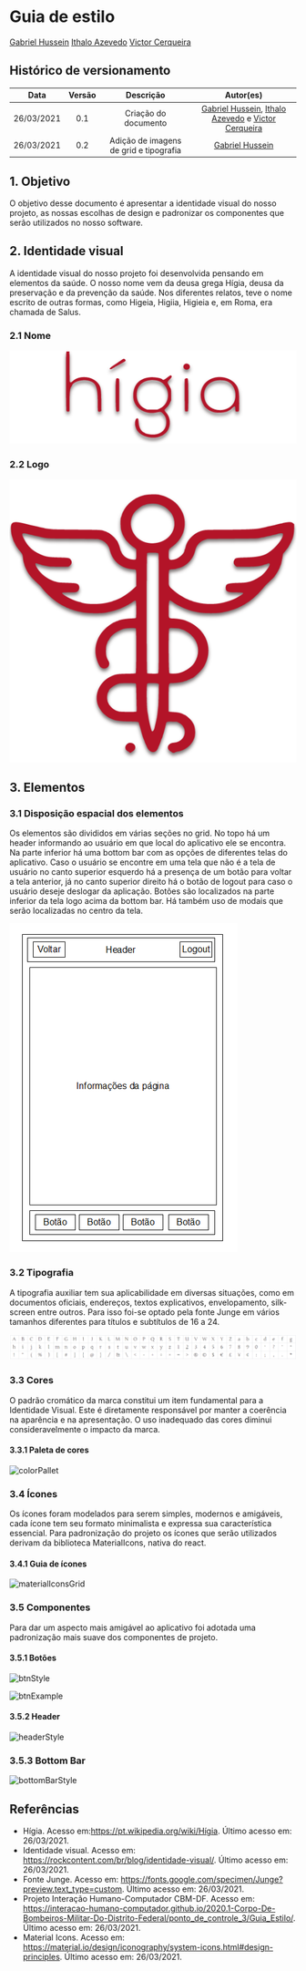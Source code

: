 # Guia de estilo 

[Gabriel Hussein](https://github.com/GabrielHussein)
[Ithalo Azevedo](https://github.com/ithaloazevedo)
[Victor Cerqueira](https://github.com/VictorAmaralC)

## Histórico de versionamento
|    Data    | Versão |      Descrição       |                                                                            Autor(es)                                                                            |
| :--------: | :----: | :------------------: | :-------------------------------------------------------------------------------------------------------------------------------------------------------------: |
| 26/03/2021 |  0.1   | Criação do documento | [Gabriel Hussein](https://github.com/GabrielHussein), [Ithalo Azevedo](https://github.com/ithaloazevedo) e [Victor Cerqueira](https://github.com/VictorAmaralC) |
| 26/03/2021 |  0.2   | Adição de imagens de grid e tipografia | [Gabriel Hussein](https://github.com/GabrielHussein) |

## 1. Objetivo
O objetivo desse documento é apresentar a identidade visual do nosso projeto, as nossas escolhas de design e padronizar os componentes que serão utilizados no nosso software.

## 2. Identidade visual
A identidade visual do nosso projeto foi desenvolvida pensando em elementos da saúde. O nosso nome vem da deusa grega Hígia, deusa da preservação e da prevenção da saúde. Nos diferentes relatos, teve o nome escrito de outras formas, como Higeia, Higiia, Higieia e, em Roma, era chamada de Salus.
### 2.1 Nome
![nome](../assets/images/higia/higia.png) 
### 2.2 Logo
![logo](../assets/images/higia/icon.png)


## 3. Elementos
### 3.1 Disposição espacial dos elementos
Os elementos são divididos em várias seções no grid. No topo há um header informando ao usuário em que local do aplicativo ele se encontra. Na parte inferior há uma bottom bar com as opções de diferentes telas do aplicativo. Caso o usuário se encontre em uma tela que não é a tela de usuário no canto superior esquerdo há a presença de um botão para voltar a tela anterior, já no canto superior direito há o botão de logout para caso o usuário deseje deslogar da aplicação. Botões são localizados na parte inferior da tela logo acima da bottom bar. Há também uso de modais que serão localizadas no centro da tela.

![higiaGrid](../assets/images/01-projeto/higiaGrid.png)


### 3.2 Tipografia
A tipografia auxiliar tem sua aplicabilidade em diversas situações, como em documentos oficiais, endereços, textos explicativos, envelopamento, silk-screen entre outros. Para isso foi-se optado pela fonte Junge em vários tamanhos diferentes para títulos e subtítulos de 16 a 24.

![glyphsJunge](../assets/images/01-projeto/jungeGlyphs.png)

### 3.3 Cores
O padrão cromático da marca constitui um item fundamental para a Identidade Visual. Este é diretamente responsável por manter a coerência na aparência e na apresentação. O uso inadequado das cores diminui consideravelmente o impacto da marca.

#### 3.3.1 Paleta de cores
![colorPallet](../assets/images/01-projeto/colorPallet.jpeg)

### 3.4 Ícones
Os ícones foram modelados para serem simples, modernos e amigáveis, cada ícone tem seu formato minimalista e expressa sua característica essencial. Para padronização do projeto os ícones que serão utilizados derivam da biblioteca MaterialIcons, nativa do react.

#### 3.4.1 Guia de ícones
![materialIconsGrid](../assets/images/01-projeto/materialIcons.png)

### 3.5 Componentes
Para dar um aspecto mais amigável ao aplicativo foi adotada uma padronização mais suave dos componentes de projeto.

#### 3.5.1 Botões
![btnStyle](../assets/images/01-projeto/btnStyle.png)

![btnExample](../assets/images/01-projeto/btnExample.png)

#### 3.5.2 Header
![headerStyle](../assets/images/01-projeto/header.png)

### 3.5.3 Bottom Bar
![bottomBarStyle](../assets/images/01-projeto/bottomBarExample.png)

## Referências
- Hígia. Acesso em:<https://pt.wikipedia.org/wiki/Hígia>. Último acesso em: 26/03/2021.
- Identidade visual. Acesso em: <https://rockcontent.com/br/blog/identidade-visual/>. Último acesso em: 26/03/2021.
- Fonte Junge. Acesso em: <https://fonts.google.com/specimen/Junge?preview.text_type=custom>. Último acesso em: 26/03/2021.
- Projeto Interação Humano-Computador CBM-DF. Acesso em: <https://interacao-humano-computador.github.io/2020.1-Corpo-De-Bombeiros-Militar-Do-Distrito-Federal/ponto_de_controle_3/Guia_Estilo/>. Último acesso em: 26/03/2021.
- Material Icons. Acesso em: <https://material.io/design/iconography/system-icons.html#design-principles>. Último acesso em: 26/03/2021.